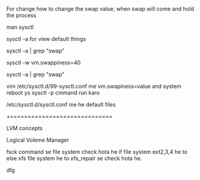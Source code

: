 For change how to change the swap value, when swap will come and hold the process

man sysctl

sysctl -a for view default things

sysctl -a | grep "swap"

sysctl -w vm.swappiness=40

sysctl -a | grep "swap"

vim /etc/sysctl.d/99-sysctl.conf me vm.swapiness=value and system reboot ys sysctl -p cmmand run karo

/etc/sysctl.d/sysctl.conf me he default files

+=============================

LVM concepts

Logical Voleme Manager

fsck command se file system check hota he if file system ext2,3,4 he to else xfs file system he to xfs_repair se check hota he.


dfg
